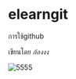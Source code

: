 # elearngit
การใช้github

เขียนโดย *ก้องงง*

![5555]([image.jpg](https://e3.365dm.com/19/09/2048x1152/skynews-drew-scanlon-blinking-white-guy_4786055.jpg)https://e3.365dm.com/19/09/2048x1152/skynews-drew-scanlon-blinking-white-guy_4786055.jpg)
